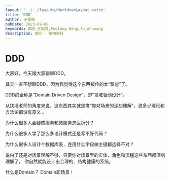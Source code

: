 ```yaml
---
layout: '../../layouts/MarkdownLayout.astro'
title: 'DDD'
author: 王福强
pubDate: 2023-09-09
keywords: DDD,王福强,Fuqiang Wang,fujohnwang
description: DDD - 架构百科
---
```


# DDD

大家好，今天跟大家聊聊DDD。

其实一直不想聊DDD，因为我觉得这个东西被传的太“飘忽”了。

DDD的全称是“Domain Driven Design”，即“领域驱动设计”。

从扶墙老师的角度来说，这东西其实就是拼“你对场景的深刻理解”，说多少理论和方法论都没有意义 。

为什么很多人会疑惑服务和微服务怎么拆分？

为什么很多人学了那么多设计模式还是写不好代码？

为什么很多人设计个数据库表，连用什么字段做主键都选择不对？

说白了还是对场景理解不够，只要你对场景里的实体、角色和流程这些东西都深刻理解了， 你自然就能设计出合理的、结构健康的系统。

什么是Domain？ Domain即场景！